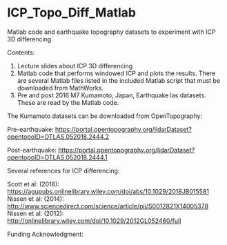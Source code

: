 # ICP_Topo_Diff_Matlab
Matlab code and earthquake topography datasets to experiment with ICP 3D differencing

Contents: 
1. Lecture slides about ICP 3D differencing
2. Matlab code that performs windowed ICP and plots the results. There are several Matlab files listed in the included Matlab script that must be downloaded from MathWorks. 
3. Pre and post 2016 M7 Kumamoto, Japan, Earthquake las datasets. These are read by the Matlab code.  


The Kumamoto datasets can be downloaded from OpenTopography: 

Pre-earthquake: https://portal.opentopography.org/lidarDataset?opentopoID=OTLAS.052018.2444.2

Post-earthquake: https://portal.opentopography.org/lidarDataset?opentopoID=OTLAS.052018.2444.1


Several references for ICP differencing: 

Scott et al: (2018): https://agupubs.onlinelibrary.wiley.com/doi/abs/10.1029/2018JB015581
Nissen et al: (2014): http://www.sciencedirect.com/science/article/pii/S0012821X14005378
Nissen et al: (2012): http://onlinelibrary.wiley.com/doi/10.1029/2012GL052460/full


Funding Acknowledgment:
